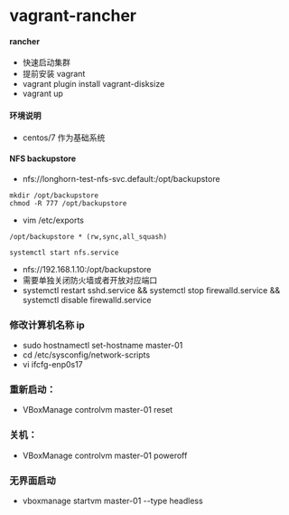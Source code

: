 # vagrant-rancher

#### rancher
- 快速启动集群
- 提前安装 vagrant
- vagrant plugin install vagrant-disksize
- vagrant up
#### 环境说明
- centos/7 作为基础系统

#### NFS backupstore
- nfs://longhorn-test-nfs-svc.default:/opt/backupstore
```
mkdir /opt/backupstore
chmod -R 777 /opt/backupstore
```
- vim /etc/exports
```
/opt/backupstore * (rw,sync,all_squash)
```
```
systemctl start nfs.service
```
- nfs://192.168.1.10:/opt/backupstore
- 需要单独关闭防火墙或者开放对应端口
- systemctl restart sshd.service && systemctl stop firewalld.service && systemctl disable firewalld.service


### 修改计算机名称 ip
- sudo hostnamectl set-hostname master-01
- cd /etc/sysconfig/network-scripts
- vi ifcfg-enp0s17

### 重新启动：
- VBoxManage controlvm master-01 reset
### 关机：
- VBoxManage controlvm master-01 poweroff
### 无界面启动
- vboxmanage startvm master-01 --type headless